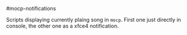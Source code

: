 #mocp-notifications

Scripts displaying currently plaing song in `mocp`. First one just directly in console, the other one as a xfce4 notification.
